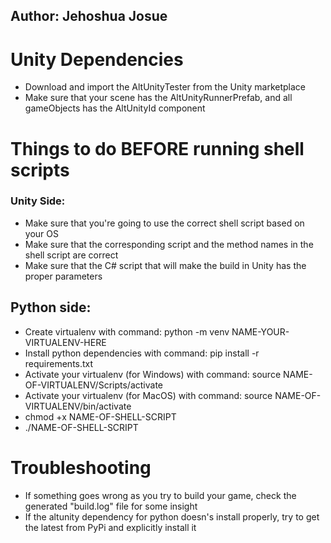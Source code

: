 ## Author: Jehoshua Josue

# Unity Dependencies
- Download and import the AltUnityTester from the Unity marketplace
- Make sure that your scene has the AltUnityRunnerPrefab, and all gameObjects has the AltUnityId component

# Things to do BEFORE running shell scripts
### Unity Side:
- Make sure that you're going to use the correct shell script based on your OS
- Make sure that the corresponding script and the method names in the shell script are correct
- Make sure that the C# script that will make the build in Unity has the proper parameters

## Python side:
- Create virtualenv with command: python -m venv NAME-YOUR-VIRTUALENV-HERE
- Install python dependencies with command: pip install -r requirements.txt
- Activate your virtualenv (for Windows) with command: source NAME-OF-VIRTUALENV/Scripts/activate 
- Activate your virtualenv (for MacOS) with command: source NAME-OF-VIRTUALENV/bin/activate
- chmod +x NAME-OF-SHELL-SCRIPT
- ./NAME-OF-SHELL-SCRIPT

# Troubleshooting
- If something goes wrong as you try to build your game, check the generated "build.log" file for some insight
- If the altunity dependency for python doesn's install properly, try to get the latest from PyPi and explicitly install it
